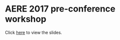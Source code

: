 # AERE 2017 pre-conference workshop

Click [here](https://rawgit.com/grantmcdermott/aere2017/master/slides.html) to view the slides.
